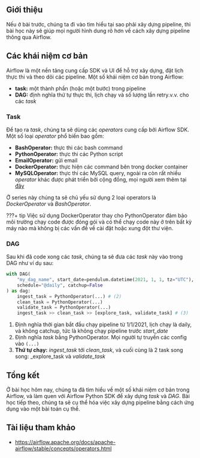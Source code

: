 ## Giới thiệu
Nếu ở bài trước, chúng ta đi vào tìm hiểu tại sao phải xây dựng pipeline, thì bài học này sẽ giúp mọi người hình dung rõ hơn về cách xây dựng pipeline thông qua Airflow.

## Các khái niệm cơ bản
Airflow là một nền tảng cung cấp SDK và UI để hỗ trợ xây dựng, đặt lịch thực thi và theo dõi các pipeline.
Một số khái niệm cơ bản trong Airflow:

- **task:** một thành phần (hoặc một bước) trong pipeline
- **DAG:** định nghĩa thứ tự thực thi, lịch chạy và số lượng lần retry.v.v. cho các _task_

### Task
Để tạo ra _task_, chúng ta sẽ dùng các _operators_ cung cấp bởi Airflow SDK. Một số loại _operator_ phổ biến bao gồm:

- **BashOperator:** thực thi các bash command
- **PythonOperator:** thực thi các Python script
- **EmailOperator:** gửi email
- **DockerOperator:** thực hiện các command bên trong docker container
- **MySQLOperator:** thực thi các MySQL query, ngoài ra còn rất nhiều _operator_ khác được phát triển bởi cộng đồng, mọi người xem thêm tại [đây](https://airflow.apache.org/docs/apache-airflow-providers/operators-and-hooks-ref/index.html)

Ở series này chúng ta sẽ chủ yếu sử dụng 2 loại operators là _DockerOperator_ và _BashOperator_.

???+ tip
    Việc sử dụng DockerOperator thay cho PythonOperator đảm bảo môi trường chạy code được đóng gói và có thể chạy code này ở trên bất kỳ máy nào mà không bị các vấn đề về cài đặt hoặc xung đột thư viện.

### DAG
Sau khi đã code xong các _task_, chúng ta sẽ đưa các _task_ này vào trong DAG như ví dụ sau:
```py linenums="1"
with DAG(
    "my_dag_name", start_date=pendulum.datetime(2021, 1, 1, tz="UTC"),  # (1)
    schedule="@daily", catchup=False
) as dag:
    ingest_task = PythonOperator(...) # (2)
    clean_task = PythonOperator(...)
    validate_task = PythonOperator(...)
    ingest_task >> clean_task >> [explore_task, validate_task] # (3)
```

1. Định nghĩa thời gian bắt đầu chạy pipeline từ 1/1/2021, lịch chạy là daily, và không catchup, tức là không chạy pipeline trước _start_date_
2. Định nghĩa _task_ bằng PythonOperator. Mọi người tự truyền các config vào `(...)`
3. **Thứ tự chạy:** _ingest_task_ tới _clean_task_, và cuối cùng là 2 task song song: _explore_task và _validate_task_

## Tổng kết
Ở bài học hôm nay, chúng ta đã tìm hiểu về một số khái niệm cơ bản trong Airflow, và làm quen với Airflow Python SDK để xây dựng _task_ và _DAG_. Bài học tiếp theo, chúng ta sẽ cụ thể hóa việc xây dựng pipeline bằng cách ứng dụng vào một bài toán cụ thể.

## Tài liệu tham khảo
- <https://airflow.apache.org/docs/apache-airflow/stable/concepts/operators.html>